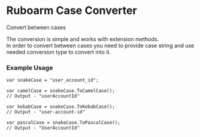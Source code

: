 # Ruboarm Case Converter
Convert between cases

The conversion is simple and works with extension methods. <br>
In order to convert between cases you need to provide case string and use needed conversion type to convert into it.

### Example Usage
```Snake Case convertions
var snakeCase = "user_account_id";

var camelCase = snakeCase.ToCamelCase();
// Output - "userAccountId"

var kebabCase = snakeCase.ToKebabCase();
// Output - "user-account-id"

var pascalCase = snakeCase.ToPascalCase();
// Output - "UserAccountId"
```

